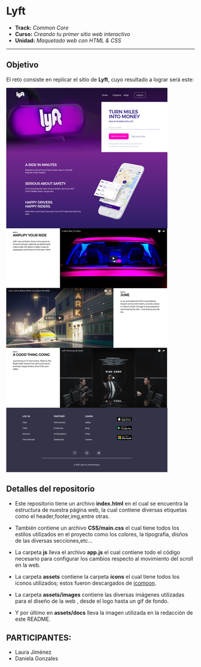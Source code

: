 # Lyft

* **Track:** _Common Core_
* **Curso:** _Creando tu primer sitio web interactivo_
* **Unidad:** _Maquetado web con HTML & CSS_

***

## Objetivo

El reto consiste en replicar el sitio de **Lyft**, cuyo resultado a lograr será este:

![Lyft Website](assets/docs/fullpage.png)

## Detalles del repositorio

* Este repositorio tiene un archivo **index.html** en el cual se encuentra la estructura de nuestra página web, la cual contiene diversas etiquetas como el header,footer,img,entre otras.

* También contiene un archivo **CSS/main.css** el cual tiene todos los estilos utilizados en el proyecto como los colores, la tipografia, disños de las diversas secciones,etc...

* La carpeta **js** lleva el archivo **app.js** el cual contiene todo el código necesario para configurar los cambios respecto al movimiento del scroll en la web.

* La carpeta **assets**  contiene la carpeta **icons** el cual tiene todos los iconos utilizados; estos fueron descargados de [icomoon](https://icomoon.io/).

* La carpeta **assets/images** contiene las diversas imágenes utilizadas para el diseño de la web , desde el logo hasta un gif de fondo.

* Y por último en **assets/docs** lleva la imagen utilizada en la redacción de este README.


## PARTICIPANTES:

* Laura Jiménez
* Daniela Gonzales

